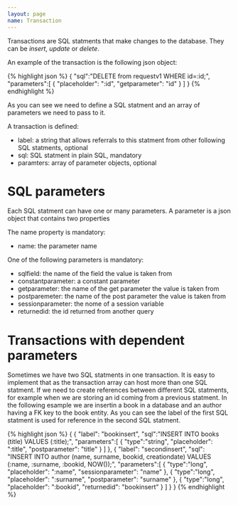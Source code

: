 ```yaml
---
layout: page
name: Transaction
---
```


Transactions are SQL statments that make changes to the database. They can be *insert*, *update* or *delete*.

An example of the transaction is the following json object:

{% highlight json %}
{
  "sql":"DELETE from requestv1 WHERE id=:id;",
  "parameters":[
    { "placeholder": ":id", "getparameter": "id" }
  ]
}
{% endhighlight %}

As you can see we need to define a SQL statment and an array of parameters we need to pass to it.

A transaction is defined:

* label: a string that allows referrals to this statment from other following SQL statments, optional
* sql: SQL statment in plain SQL, mandatory
* paramters: array of parameter objects, optional

# SQL parameters

Each SQL statment can have one or many parameters.
A parameter is a json object that contains two properties

The name property is mandatory:

* name: the parameter name

One of the following parameters is mandatory:

* sqlfield: the name of the field the value is taken from
* constantparameter: a constant parameter
* getparameter: the name of the get parameter the value is taken from
* postparemeter: the name of the post parameter the value is taken from
* sessionparameter: the nome of a session variable
* returnedid: the id returned from another query

# Transactions with dependent parameters

Sometimes we have two SQL statments in one transaction. 
It is easy to implement that as the transaction array can host more than one SQL statment. If we need to create references between different SQL statments, for example when we are storing an id coming from a previous statment. In the following esample we are insertin a book in a database and an author having a FK key to the book entity. As you can see the label of the first SQL statment is used for reference in the second SQL statment.

{% highlight json %}
{
  {
    "label": "bookinsert",
    "sql":"INSERT INTO books (title) VALUES (:title);",
    "parameters":[
      { "type":"string", "placeholder": ":title", "postparameter": "title" }
    ]
  },
  {
    "label": "secondinsert",
    "sql": "INSERT INTO author (name, surname, bookid, creationdate) VALUES (:name, :surname, :bookid, NOW());",
    "parameters":[
      { "type":"long", "placeholder": ":name", "sessionparameter": "name" },
      { "type":"long", "placeholder": ":surname", "postparameter": "surname" },
      { "type":"long", "placeholder": ":bookid", "returnedid": "bookinsert" }
    ]
  }
}
{% endhighlight %}




